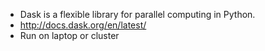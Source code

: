 * Dask is a flexible library for parallel computing in Python.
* http://docs.dask.org/en/latest/
* Run on laptop or cluster
